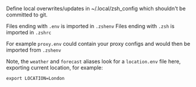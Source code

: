 Define local overwrites/updates in ~/.local/zsh_config which shouldn't be committed to git.

Files ending with `.env` is imported in `.zshenv`
Files ending with `.zsh` is imported in `.zshrc`

For example `proxy.env` could contain your proxy configs and would then be imported from `.zshenv`

Note, the `weather` and `forecast` aliases look for a `location.env` file here, exporting current location, for example:

```
export LOCATION=London
```
